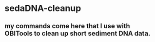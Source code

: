 # sedaDNA-cleanup
## my commands come here that I use with OBITools to clean up short sediment DNA data.
